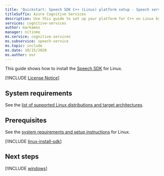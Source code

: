 ```yaml
---
title: 'Quickstart: Speech SDK C++ (Linux) platform setup - Speech service'
titleSuffix: Azure Cognitive Services
description: Use this guide to set up your platform for C++ on Linux by using the Speech SDK.
services: cognitive-services
author: markamos
manager: nitinme
ms.service: cognitive-services
ms.subservice: speech-service
ms.topic: include
ms.date: 10/15/2020
ms.author: eur
---
```


This guide shows how to install the [Speech SDK](~/articles/cognitive-services/speech-service/speech-sdk.md) for Linux.

[!INCLUDE [License Notice](~/includes/cognitive-services-speech-service-license-notice.md)]

## System requirements

See the [list of supported Linux distributions and target architectures](~/articles/cognitive-services/speech-service/speech-sdk.md).

## Prerequisites

See the [system requirements and setup instructions](~/articles/cognitive-services/speech-service/speech-sdk.md#get-the-speech-sdk) for Linux.

[!INCLUDE [linux-install-sdk](linux-install-sdk.md)]

## Next steps

[!INCLUDE [windows](../quickstart-list.md)]
